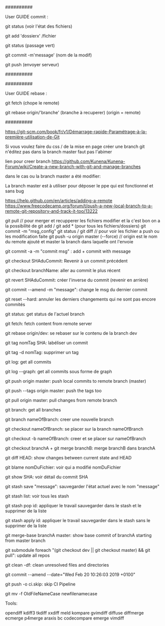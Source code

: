 ##########

User GUIDE commit :

git status (voir l'état des fichiers)

git add 'dossierx' /fichier

git status (passage vert)

git commit -m'message' (nom de la modif)

git push (envoyer serveur)

##########


##########

User GUIDE rebase :

git fetch (chope le remote)

git rebase origin/'branche' (branche à recuperer) (origin = remote)

##########




https://git-scm.com/book/fr/v1/Démarrage-rapide-Paramétrage-à-la-première-utilisation-de-Git

Si vous voulez faire du css / de la mise en page créer une branch git n'éditez pas dans la branch master faut pas l'abimer

lien pour creer branch https://github.com/Kunena/Kunena-Forum/wiki/Create-a-new-branch-with-git-and-manage-branches

dans le cas ou la branch master a été modifier:

La branch master est à utiliser pour déposer le ppe qui est fonctionnel et sans bug

https://help.github.com/en/articles/adding-a-remote https://www.freecodecamp.org/forum/t/push-a-new-local-branch-to-a-remote-git-repository-and-track-it-too/13222

git pull // pour merger et recupperer les fichiers modifier et la c'est bon on a la possibilité de git add / git add * (pour tous les fichiers/dossiers) git commit -m "msg_config" git status / git diff // pour voir les fichier a push ou les modification faite git push -u origin master (--force) // origin est le nom du remote ajouté et master la branch dans laquelle ont l'envoie

git commit -a -m "commit msg" : add + commit with message

git checkout SHAduCommit: Revenir à un commit précédent

git checkout branchName: aller au commit le plus récent

git revert SHAduCommit: créer l'inverse du commit (revenir en arrière)

git commit --amend -m "message": change le msg du dernier commit

git reset --hard: annuler les derniers changements qui ne sont pas encore commités

git status: get status de l'actuel branch

git fetch: fetch content from remote server

git rebase origin/dev: se rebaser sur le contenu de la branch dev

git tag nomTag SHA: labéliser un commit

git tag -d nomTag: supprimer un tag

git log: get all commits

git log --graph: get all commits sous forme de graph

git push origin master: push local commits to remote branch (master)

git push --tags origin master: push the tags too

git pull origin master: pull changes from remote branch

git branch: get all branches

git branch nameOfBranch: creer une nouvelle branch

git checkout nameOfBranch: se placer sur la branch nameOfBranch

git checkout -b nameOfBranch: creer et se placer sur nameOfBranch

git checkout branchA + git merge branchB: merge branchB dans branchA

git diff HEAD: show changes between current state and HEAD

git blame nomDuFichier: voir qui a modifié nomDuFichier

git show SHA: voir détail du commit SHA

git stash save "message": sauvegarder l'état actuel avec le nom "message"

git stash list: voir tous les stash

git stash pop id: appliquer le travail sauvegarder dans le stash et le supprimer de la liste

git stash apply id: appliquer le travail sauvegarder dans le stash sans le supprimer de la liste

git merge-base branchA master: show base commit of branchA starting from master branch

git submodule foreach "(git checkout dev || git checkout master) && git pull": update all repos

git clean -df: clean unresolved files and directories

git commit --amend --date="Wed Feb 20 10:26:03 2019 +0100"

git push -o ci.skip: skip CI Pipeline

git mv -f OldFileNameCase newfilenamecase

Tools:

opendiff kdiff3 tkdiff xxdiff meld kompare gvimdiff diffuse diffmerge ecmerge p4merge araxis bc codecompare emerge vimdiff